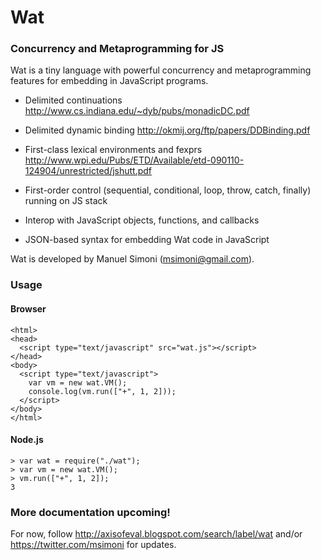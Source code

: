 # Wat

### Concurrency and Metaprogramming for JS

Wat is a tiny language with powerful concurrency and metaprogramming
features for embedding in JavaScript programs.

* Delimited continuations http://www.cs.indiana.edu/~dyb/pubs/monadicDC.pdf

* Delimited dynamic binding http://okmij.org/ftp/papers/DDBinding.pdf

* First-class lexical environments and fexprs http://www.wpi.edu/Pubs/ETD/Available/etd-090110-124904/unrestricted/jshutt.pdf

* First-order control (sequential, conditional, loop, throw, catch, finally) running on JS stack

* Interop with JavaScript objects, functions, and callbacks

* JSON-based syntax for embedding Wat code in JavaScript

Wat is developed by Manuel Simoni (msimoni@gmail.com).

### Usage

#### Browser

    <html>
    <head>
      <script type="text/javascript" src="wat.js"></script>
    </head>
    <body>
      <script type="text/javascript">
        var vm = new wat.VM();
        console.log(vm.run(["+", 1, 2]));
      </script>
    </body>
    </html>

#### Node.js

    > var wat = require("./wat");
    > var vm = new wat.VM();
    > vm.run(["+", 1, 2]);
    3

### More documentation upcoming!

For now, follow http://axisofeval.blogspot.com/search/label/wat and/or
https://twitter.com/msimoni for updates.
